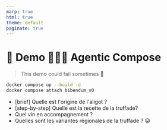 ```yaml
---
marp: true
html: true
theme: default
paginate: true
---
```

<style>
.dodgerblue {
  color: dodgerblue;
}
</style>
# 🚀 Demo 🕵️‍♂️🐙 Agentic Compose
> This demo could fail sometimes 🤞
```bash
docker compose up --build -d
docker compose attach bibendum_v0
```
- [brief] Quelle est l'origine de l'aligot ?
- [step-by-step] Quelle est la recette de la truffade?
- Quel vin en accompagnement ?
- Quelles sont les variantes régionales de la truffade ? 😜